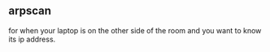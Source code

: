 arpscan
-------
for when your laptop is on the other side of the room and you want to know its ip address.